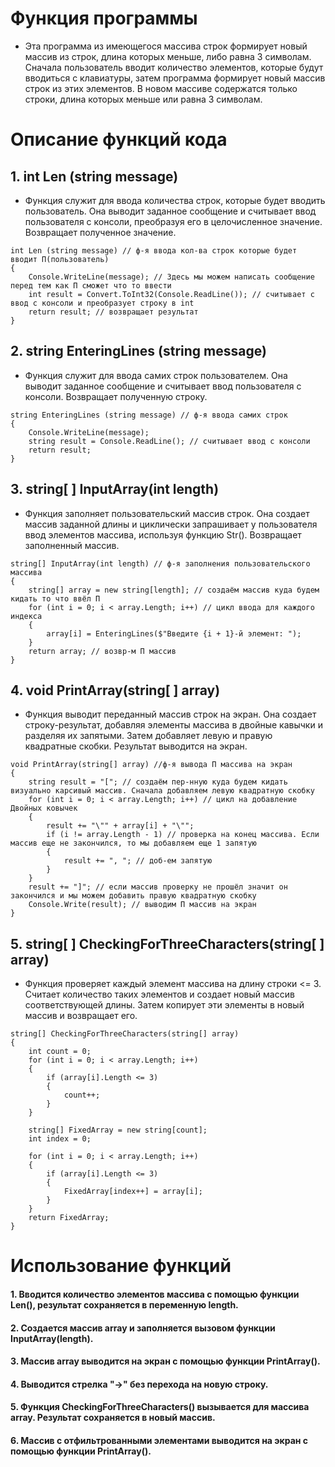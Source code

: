 # __Функция программы__

- Эта программа из имеющегося массива строк формирует новый массив из строк, длина которых меньше, либо равна 3 символам. Сначала пользователь вводит количество элементов, которые будут вводиться с клавиатуры, затем программа формирует новый массив строк из этих элементов. В новом массиве содержатся только строки, длина которых меньше или равна 3 символам.



# __Описание функций кода__

## 1. __int Len (string message)__
- Функция служит для ввода количества строк, которые будет вводить пользователь. Она выводит заданное сообщение и считывает ввод пользователя с консоли, преобразуя его в целочисленное значение. Возвращает полученное значение.
```
int Len (string message) // ф-я ввода кол-ва строк которые будет вводит П(пользователь)
{
    Console.WriteLine(message); // Здесь мы можем написать сообщение перед тем как П сможет что то ввести
    int result = Convert.ToInt32(Console.ReadLine()); // считывает с ввод с консоли и преобразует строку в int
    return result; // возвращает результат
}
```

## 2. __string EnteringLines (string message)__
- Функция служит для ввода самих строк пользователем. Она выводит заданное сообщение и считывает ввод пользователя с консоли. Возвращает полученную строку.
```
string EnteringLines (string message) // ф-я ввода самих строк
{
    Console.WriteLine(message);
    string result = Console.ReadLine(); // считывает ввод с консоли
    return result;
}
```

## 3. __string[ ] InputArray(int length)__
- Функция заполняет пользовательский массив строк. Она создает массив заданной длины и циклически запрашивает у пользователя ввод элементов массива, используя функцию Str(). Возвращает заполненный массив.
```
string[] InputArray(int length) // ф-я заполнения пользовательского массива
{
    string[] array = new string[length]; // создаём массив куда будем кидать то что ввёл П
    for (int i = 0; i < array.Length; i++) // цикл ввода для каждого индекса
    {
        array[i] = EnteringLines($"Введите {i + 1}-й элемент: ");
    }
    return array; // возвр-м П массив
}
```

## 4. __void PrintArray(string[ ] array)__
- Функция выводит переданный массив строк на экран. Она создает строку-результат, добавляя элементы массива в двойные кавычки и разделяя их запятыми. Затем добавляет левую и правую квадратные скобки. Результат выводится на экран.
```
void PrintArray(string[] array) //ф-я вывода П массива на экран
{
    string result = "["; // создаём пер-нную куда будем кидать визуально карсивый массив. Сначала добавляем левую квадратную скобку
    for (int i = 0; i < array.Length; i++) // цикл на добавление Двойных ковычек
    {
        result += "\"" + array[i] + "\"";
        if (i != array.Length - 1) // проверка на конец массива. Если массив еще не закончился, то мы добавляем еще 1 запятую
        {
            result += ", "; // доб-ем запятую
        }
    }
    result += "]"; // если массив проверку не прошёл значит он закончился и мы можем добавить правую квадратную скобку
    Console.Write(result); // выводим П массив на экран
}
```

## 5. __string[ ] СheckingForThreeCharacters(string[ ] array)__

- Функция проверяет каждый элемент массива на длину строки <= 3. Считает количество таких элементов и создает новый массив соответствующей длины. Затем копирует эти элементы в новый массив и возвращает его.
```
string[] СheckingForThreeCharacters(string[] array)
{
    int count = 0;
    for (int i = 0; i < array.Length; i++)
    {
        if (array[i].Length <= 3)
        {
            count++;
        }
    }

    string[] FixedArray = new string[count];
    int index = 0;

    for (int i = 0; i < array.Length; i++)
    {
        if (array[i].Length <= 3)
        {
            FixedArray[index++] = array[i];
        }
    }
    return FixedArray;
}
```

# __Использование функций__

#### 1. Вводится количество элементов массива с помощью функции Len(), результат сохраняется в переменную length.

#### 2. Создается массив array и заполняется вызовом функции InputArray(length).

#### 3. Массив array выводится на экран с помощью функции PrintArray().

#### 4. Выводится стрелка "→" без перехода на новую строку.

#### 5. Функция СheckingForThreeCharacters() вызывается для массива array. Результат сохраняется в новый массив.

#### 6. Массив с отфильтрованными элементами выводится на экран с помощью функции PrintArray().